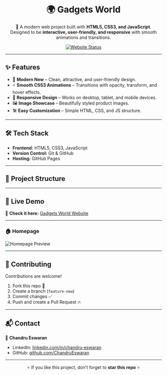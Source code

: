 <div align="center">

# 🌍 Gadgets World  

🚀 A modern web project built with **HTML5, CSS3, and JavaScript**.  
Designed to be **interactive, user-friendly, and responsive** with smooth animations and transitions.  

[![Website Status](https://img.shields.io/website?url=https://chandrueswaran.github.io/GadgetsWorld/)](https://chandrueswaran.github.io/GadgetsWorld/)

</div>  

---

## ✨ Features
- 🎨 **Modern New** – Clean, attractive, and user-friendly design.  
- ⚡ **Smooth CSS3 Animations** – Transitions with opacity, transform, and hover effects.  
- 📱 **Responsive Design** – Works on desktop, tablet, and mobile devices.  
- 🖼️ **Image Showcase** – Beautifully styled product images.  
- 🛠️ **Easy Customization** – Simple HTML, CSS, and JS structure.  

---

## 🛠️ Tech Stack
- **Frontend:** HTML5, CSS3, JavaScript  
- **Version Control:** Git & GitHub  
- **Hosting:** GitHub Pages  

---

## 📂 Project Structure

---
## 🚀 Live Demo
🔗 **Check it here:** [Gadgets World Website](https://chandrueswaran.github.io/GadgetsWorld/)  

---
### 🏠 Homepage  
![Homepage Preview](images/main2.jpg)

---

## 🤝 Contributing
Contributions are welcome!  
1. Fork this repo 🍴  
2. Create a branch (`feature-new`)  
3. Commit changes ✅  
4. Push and create a Pull Request 🔥  

---

## 📬 Contact
👤 **Chandru Eswaran**  
- LinkedIn: [linkedin.com/in/chandru-eswaran](http://www.linkedin.com/in/chandru-eswaran-d)  
- GitHub: [github.com/ChandruEswaran](https://github.com/ChandruEswaran)  

---

<div align="center">

⭐ If you like this project, don’t forget to **star this repo** ⭐  

</div>
